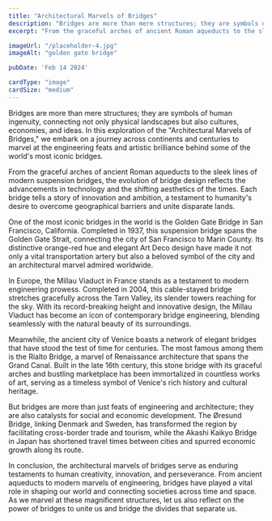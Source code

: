 ```yaml
---
title: "Architectural Marvels of Bridges"
description: "Bridges are more than mere structures; they are symbols of human ingenuity"
excerpt: "From the graceful arches of ancient Roman aqueducts to the sleek lines of modern suspension bridges, the evolution of bridge design reflects the advancements in technology and the shifting aesthetics of the times."

imageUrl: "/placeholder-4.jpg"
imageAlt: "golden gate bridge"

pubDate: 'Feb 14 2024'

cardType: "image"
cardSize: "medium"
---
```



Bridges are more than mere structures; they are symbols of human
ingenuity, connecting not only physical landscapes but also cultures,
economies, and ideas. In this exploration of the "Architectural
Marvels of Bridges," we embark on a journey across continents and
centuries to marvel at the engineering feats and artistic brilliance
behind some of the world's most iconic bridges.

From the graceful arches of ancient Roman aqueducts to the sleek lines
of modern suspension bridges, the evolution of bridge design reflects
the advancements in technology and the shifting aesthetics of the
times. Each bridge tells a story of innovation and ambition, a
testament to humanity's desire to overcome geographical barriers and
unite disparate lands.

One of the most iconic bridges in the world is the Golden Gate Bridge
in San Francisco, California. Completed in 1937, this suspension
bridge spans the Golden Gate Strait, connecting the city of San
Francisco to Marin County. Its distinctive orange-red hue and elegant
Art Deco design have made it not only a vital transportation artery
but also a beloved symbol of the city and an architectural marvel
admired worldwide.

In Europe, the Millau Viaduct in France stands as a testament to
modern engineering prowess. Completed in 2004, this cable-stayed
bridge stretches gracefully across the Tarn Valley, its slender towers
reaching for the sky. With its record-breaking height and innovative
design, the Millau Viaduct has become an icon of contemporary bridge
engineering, blending seamlessly with the natural beauty of its
surroundings.

Meanwhile, the ancient city of Venice boasts a network of elegant
bridges that have stood the test of time for centuries. The most
famous among them is the Rialto Bridge, a marvel of Renaissance
architecture that spans the Grand Canal. Built in the late 16th
century, this stone bridge with its graceful arches and bustling
marketplace has been immortalized in countless works of art, serving
as a timeless symbol of Venice's rich history and cultural heritage.

But bridges are more than just feats of engineering and architecture;
they are also catalysts for social and economic development. The
Øresund Bridge, linking Denmark and Sweden, has transformed the region
by facilitating cross-border trade and tourism, while the Akashi
Kaikyo Bridge in Japan has shortened travel times between cities and
spurred economic growth along its route.

In conclusion, the architectural marvels of bridges serve as enduring
testaments to human creativity, innovation, and perseverance. From
ancient aqueducts to modern marvels of engineering, bridges have
played a vital role in shaping our world and connecting societies
across time and space. As we marvel at these magnificent structures,
let us also reflect on the power of bridges to unite us and bridge the
divides that separate us.
